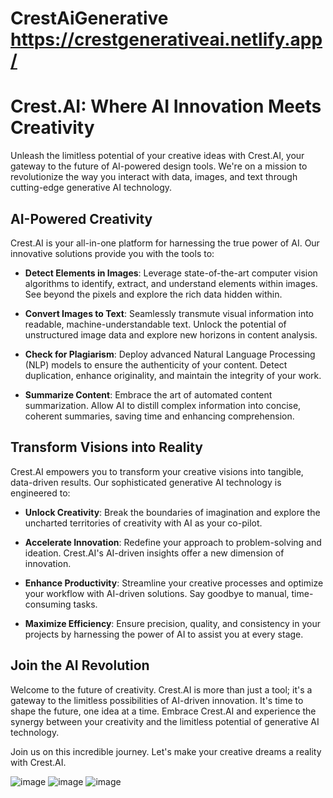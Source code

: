 # CrestAiGenerative https://crestgenerativeai.netlify.app/


# Crest.AI: Where AI Innovation Meets Creativity

Unleash the limitless potential of your creative ideas with Crest.AI, your gateway to the future of AI-powered design tools. We're on a mission to revolutionize the way you interact with data, images, and text through cutting-edge generative AI technology.

## AI-Powered Creativity

Crest.AI is your all-in-one platform for harnessing the true power of AI. Our innovative solutions provide you with the tools to:

- **Detect Elements in Images**: Leverage state-of-the-art computer vision algorithms to identify, extract, and understand elements within images. See beyond the pixels and explore the rich data hidden within.

- **Convert Images to Text**: Seamlessly transmute visual information into readable, machine-understandable text. Unlock the potential of unstructured image data and explore new horizons in content analysis.

- **Check for Plagiarism**: Deploy advanced Natural Language Processing (NLP) models to ensure the authenticity of your content. Detect duplication, enhance originality, and maintain the integrity of your work.

- **Summarize Content**: Embrace the art of automated content summarization. Allow AI to distill complex information into concise, coherent summaries, saving time and enhancing comprehension.

## Transform Visions into Reality

Crest.AI empowers you to transform your creative visions into tangible, data-driven results. Our sophisticated generative AI technology is engineered to:

- **Unlock Creativity**: Break the boundaries of imagination and explore the uncharted territories of creativity with AI as your co-pilot.

- **Accelerate Innovation**: Redefine your approach to problem-solving and ideation. Crest.AI's AI-driven insights offer a new dimension of innovation.

- **Enhance Productivity**: Streamline your creative processes and optimize your workflow with AI-driven solutions. Say goodbye to manual, time-consuming tasks.

- **Maximize Efficiency**: Ensure precision, quality, and consistency in your projects by harnessing the power of AI to assist you at every stage.

## Join the AI Revolution

Welcome to the future of creativity. Crest.AI is more than just a tool; it's a gateway to the limitless possibilities of AI-driven innovation. It's time to shape the future, one idea at a time. Embrace Crest.AI and experience the synergy between your creativity and the limitless potential of generative AI technology.

Join us on this incredible journey. Let's make your creative dreams a reality with Crest.AI.

![image](https://github.com/shivamkapoor172002/CrestAiGenerative/assets/92868323/40b64de2-01de-410a-b8de-a90994edb79a)
![image](https://github.com/shivamkapoor172002/CrestAiGenerative/assets/92868323/0b18b375-a90f-4eee-8980-cea2ef7cfb67)
![image](https://github.com/shivamkapoor172002/CrestAiGenerative/assets/92868323/2ecc75ad-21fc-4f23-b46f-48f490ee8e8e)
